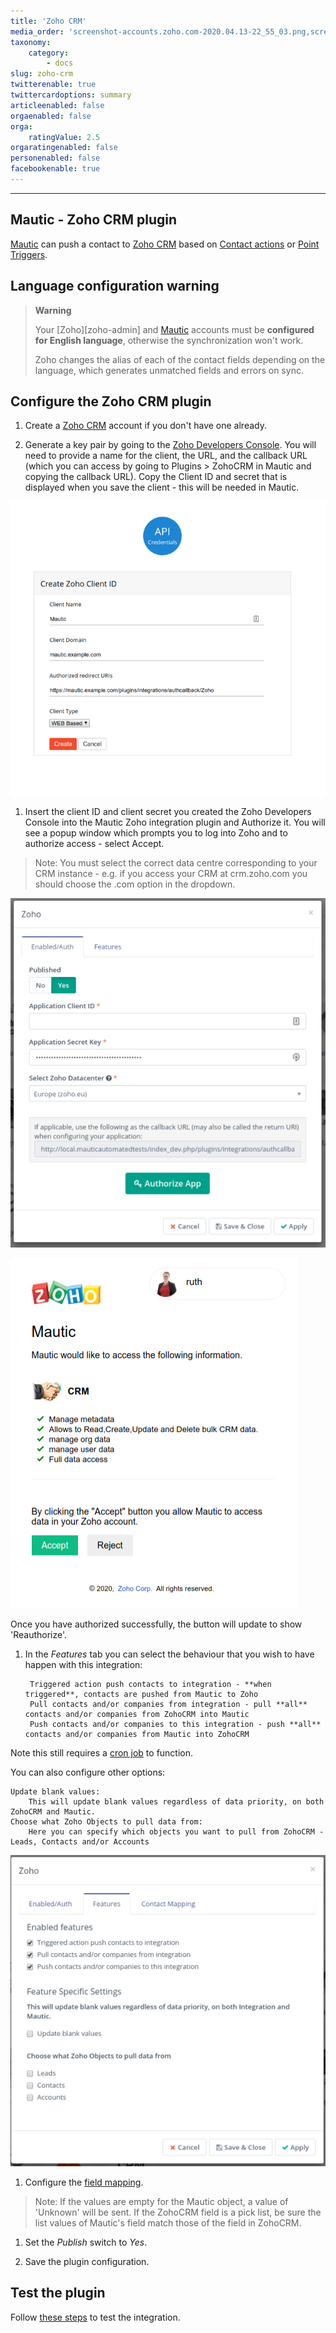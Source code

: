 ```yaml
---
title: 'Zoho CRM'
media_order: 'screenshot-accounts.zoho.com-2020.04.13-22_55_03.png,screenshot-local.mauticautomatedtests-2020.04.13-23_01_11.png,screenshot-accounts.zoho.com-2020.04.13-22_59_32.png,screenshot-local.mauticautomatedtests-2020.04.13-23_09_01.png'
taxonomy:
    category:
        - docs
slug: zoho-crm
twitterenable: true
twittercardoptions: summary
articleenabled: false
orgaenabled: false
orga:
    ratingValue: 2.5
orgaratingenabled: false
personenabled: false
facebookenable: true
---
```


-----------

## Mautic - Zoho CRM plugin

[Mautic][mautic] can push a contact to [Zoho CRM][zoho-crm] based on [Contact actions][testing] or [Point Triggers][points].

## Language configuration warning

> **Warning**
>
> Your [Zoho][zoho-admin] and [Mautic] accounts must be **configured for English language**, otherwise the synchronization won't work.
>
> Zoho changes the alias of each of the contact fields depending on the language, which generates unmatched fields and errors on sync.

## Configure the Zoho CRM plugin

1. Create a [Zoho CRM][zoho-crm] account if you don't have one already.  

1. Generate a key pair by going to the [Zoho Developers Console][zoho-dev-console].  You will need to provide a name for the client, the URL, and the callback URL (which you can access by going to Plugins > ZohoCRM in Mautic and copying the callback URL).  Copy the Client ID and secret that is displayed when you save the client - this will be needed in Mautic.

![Screenshot of ZohoCRM developer client setup screen](screenshot-accounts.zoho.com-2020.04.13-22_55_03.png)

1. Insert the client ID and client secret you created the Zoho Developers Console into the Mautic Zoho integration plugin and Authorize it.  You will see a popup window which prompts you to log into Zoho and to authorize access - select Accept.

> Note: You must select the correct data centre corresponding to your CRM instance - e.g. if you access your CRM at crm.zoho.com you should choose the .com option in the dropdown.

![Screenshot of Zoho configuration screen in Mautic](screenshot-local.mauticautomatedtests-2020.04.13-23_01_11.png)

![Screenshot of authorization popup](screenshot-accounts.zoho.com-2020.04.13-22_59_32.png)

Once you have authorized successfully, the button will update to show 'Reauthorize'.

1. In the _Features_ tab you can select the behaviour that you wish to have happen with this integration:

		Triggered action push contacts to integration - **when triggered**, contacts are pushed from Mautic to Zoho
		Pull contacts and/or companies from integration - pull **all** contacts and/or companies from ZohoCRM into Mautic
		Push contacts and/or companies to this integration - push **all** contacts and/or companies from Mautic into ZohoCRM

Note this still requires a [cron job][cron-job] to function.

You can also configure other options:

	Update blank values:
		This will update blank values regardless of data priority, on both ZohoCRM and Mautic.
	Choose what Zoho Objects to pull data from:
		Here you can specify which objects you want to pull from ZohoCRM - Leads, Contacts and/or Accounts

![Screenshot of features available in ZohoCRM integration](screenshot-local.mauticautomatedtests-2020.04.13-23_09_01.png)

1. Configure the [field mapping][field mapping].  

> Note: If the values are empty for the Mautic object, a value of 'Unknown' will be sent. If the ZohoCRM field is a pick list, be sure the list values of Mautic's field match those of the field in ZohoCRM.

1. Set the *Publish* switch to *Yes*. 

1. Save the plugin configuration.

## Test the plugin

Follow [these steps][testing] to test the integration.

[zoho-crm]: <https://www.zoho.com/crm/>
[zoho-2fa]: <https://www.zoho.com/mail/help/adminconsole/two-factor-authentication.html#alink5>
[zoho-api-docs]: <https://www.zoho.com/crm/developer/docs/api/whats-new.html>
[zoho-dev-console]: <https://accounts.zoho.com/developerconsole>
[cron-job]: </setup/cron-jobs>
[mautic]: <https://mautic.org>

[field mapping]: </plugins/plugin-resources/field-mapping>
[testing]: </plugins/plugin-resources/testing-integrations>
[points]: </points>
